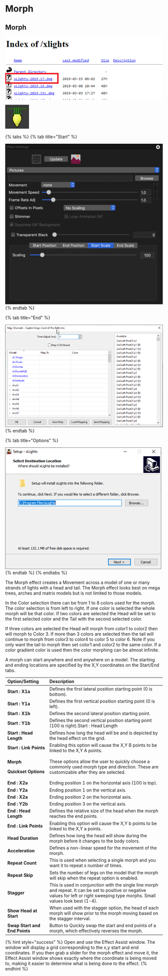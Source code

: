 # Morph

## Morph

![Icon](../../.gitbook/assets/image%20%28340%29.png)

![Sequencer Grid](../../.gitbook/assets/image%20%2873%29.png)

{% tabs %}
{% tab title="Start" %}


![](../../.gitbook/assets/image%20%28714%29.png)
{% endtab %}

{% tab title="End" %}


![](../../.gitbook/assets/image%20%28490%29.png)
{% endtab %}

{% tab title="Options" %}


![](../../.gitbook/assets/image%20%28399%29.png)
{% endtab %}
{% endtabs %}

The Morph effect creates a Movement across a model of one or many strands of lights with a head and tail. The Morph effect looks best on mega trees, arches and matrix models but is not limited to those models.

In the Color selection there can be from 1 to 8 colors used for the morph. The color selection is from left to right. If one color is selected the whole morph will be that color. If two colors are selected the Head will be set to the first selected color and the Tail with the second selected color.

If three colors are selected the Head will morph from color1 to color2 then will morph to Color 3. If more than 3 colors are selected then the tail will continue to morph from color3 to color4 to color 5 to color 6. Note if you only want the tail to morph then set color1 and color2 to the same color. If a color gradient color is used then the color morphing can be almost infinite.

A morph can start anywhere and end anywhere on a model. The starting and ending locations are specified by the X,Y coordinates on the Start/End tabs.

<table>
  <thead>
    <tr>
      <th style="text-align:left">Option/Setting</th>
      <th style="text-align:left">Description</th>
    </tr>
  </thead>
  <tbody>
    <tr>
      <td style="text-align:left"><b>Start : X1a</b>
      </td>
      <td style="text-align:left">Defines the first lateral position starting point (0 is bottom).</td>
    </tr>
    <tr>
      <td style="text-align:left"><b>Start : Y1a</b>
      </td>
      <td style="text-align:left">Defines the first vertical position starting point (0 is left).</td>
    </tr>
    <tr>
      <td style="text-align:left"><b>Start : X1b</b>
      </td>
      <td style="text-align:left">Defines the second lateral position starting point.</td>
    </tr>
    <tr>
      <td style="text-align:left"><b>Start : Y1b</b>
      </td>
      <td style="text-align:left">Defines the second vertical position starting point (100 is right).Start
        : Head Length</td>
    </tr>
    <tr>
      <td style="text-align:left"><b>Start : Head Length</b>
      </td>
      <td style="text-align:left">Defines how long the head will be and is depicted by the head effect on
        the grid.</td>
    </tr>
    <tr>
      <td style="text-align:left"><b>Start : Link Points</b>
      </td>
      <td style="text-align:left">Enabling this option will cause the X,Y B points to be linked to the X,Y
        A points.</td>
    </tr>
    <tr>
      <td style="text-align:left">
        <p><b>Morph</b>
        </p>
        <p><b>Quickset Options</b>
        </p>
      </td>
      <td style="text-align:left">These options allow the user to quickly choose a commonly used morph type
        and direction. These are customizable after they are selected.</td>
    </tr>
    <tr>
      <td style="text-align:left"><b>End : X2a</b>
      </td>
      <td style="text-align:left">Ending position 1 on the horizontal axis (100 is top).</td>
    </tr>
    <tr>
      <td style="text-align:left"><b>End : Y2a</b>
      </td>
      <td style="text-align:left">Ending position 1 on the vertical axis.</td>
    </tr>
    <tr>
      <td style="text-align:left"><b>End : X2a</b>
      </td>
      <td style="text-align:left">Ending position 2 on the horizontal axis.</td>
    </tr>
    <tr>
      <td style="text-align:left"><b>End : Y2b</b>
      </td>
      <td style="text-align:left">Ending position 3 on the vertical axis.</td>
    </tr>
    <tr>
      <td style="text-align:left"><b>End : Head Length</b>
      </td>
      <td style="text-align:left">Defines the relative size of the head when the morph reaches the end points.</td>
    </tr>
    <tr>
      <td style="text-align:left"><b>End : Link Points</b>
      </td>
      <td style="text-align:left">Enabling this option will cause the X,Y b points to be linked to the X,Y
        a points.</td>
    </tr>
    <tr>
      <td style="text-align:left"><b>Head Duration</b>
      </td>
      <td style="text-align:left">Defines how long the head will show during the morph before it changes
        to the body colors.</td>
    </tr>
    <tr>
      <td style="text-align:left"><b>Acceleration</b>
      </td>
      <td style="text-align:left">Defines a non-linear speed for the movement of the morph.</td>
    </tr>
    <tr>
      <td style="text-align:left"><b>Repeat Count</b>
      </td>
      <td style="text-align:left">This is used when selecting a single morph and you want it to repeat x
        number of times.</td>
    </tr>
    <tr>
      <td style="text-align:left"><b>Repeat Skip</b>
      </td>
      <td style="text-align:left">Sets the number of legs on the model that the morph will skip when the
        repeat option is enabled.</td>
    </tr>
    <tr>
      <td style="text-align:left"><b>Stagger</b>
      </td>
      <td style="text-align:left">This is used in conjunction with the single line morph and repeat. It
        can be set to positive or negative values for left or right sweeping type
        morphs. Small values look best (1-4).</td>
    </tr>
    <tr>
      <td style="text-align:left"><b>Show Head at Start</b>
      </td>
      <td style="text-align:left">When used with the stagger option, the head of each morph will show prior
        to the morph moving based on the stagger interval.</td>
    </tr>
    <tr>
      <td style="text-align:left"><b>Swap Start and End Points</b>
      </td>
      <td style="text-align:left">Button to Quickly swap the start and end points of a morph, which effectively
        reverses the morph.</td>
    </tr>
  </tbody>
</table>{% hint style="success" %}
Open and use the Effect Assist window.  The window will display a grid corresponding to the x,y start and end coordinates. If you then grab a slider for the morph effect and move it, the Effect Assist window shows exactly where the coordinate is being moved to, making it easier to determine what is being done to the effect.
{% endhint %}

